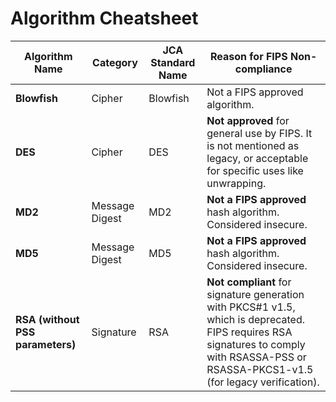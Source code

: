 # Algorithm Cheatsheet

|Algorithm Name|Category|JCA Standard Name|Reason for FIPS Non-compliance|
|---|---|---|---|
|**Blowfish**|Cipher|Blowfish|Not a FIPS approved algorithm.|
|**DES**|Cipher|DES|**Not approved** for general use by FIPS. It is not mentioned as legacy, or acceptable for specific uses like unwrapping.|
|**MD2**|Message Digest|MD2|**Not a FIPS approved** hash algorithm. Considered insecure.|
|**MD5**|Message Digest|MD5|**Not a FIPS approved** hash algorithm. Considered insecure.|
|**RSA (without PSS parameters)**|Signature|RSA|**Not compliant** for signature generation with PKCS#1 v1.5, which is deprecated. FIPS requires RSA signatures to comply with RSASSA-PSS or RSASSA-PKCS1-v1.5 (for legacy verification).|
